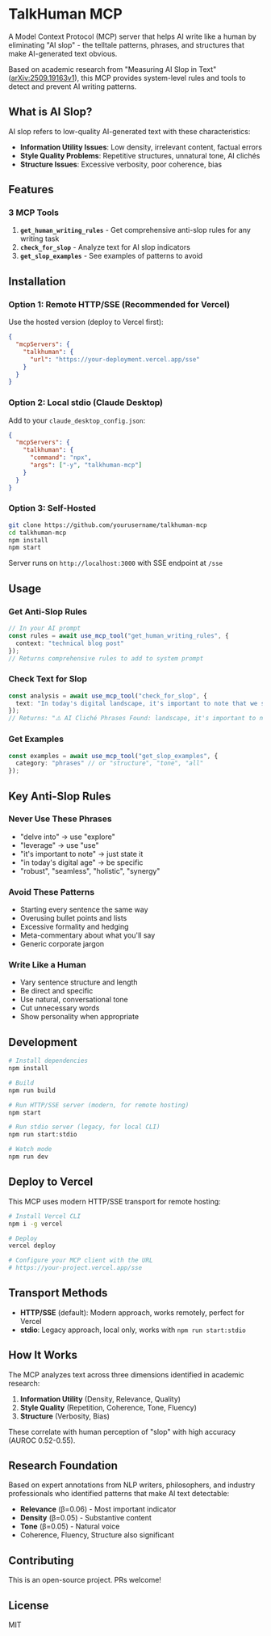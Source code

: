# TalkHuman MCP

A Model Context Protocol (MCP) server that helps AI write like a human by eliminating "AI slop" - the telltale patterns, phrases, and structures that make AI-generated text obvious.

Based on academic research from "Measuring AI Slop in Text" ([arXiv:2509.19163v1](https://arxiv.org/abs/2509.19163)), this MCP provides system-level rules and tools to detect and prevent AI writing patterns.

## What is AI Slop?

AI slop refers to low-quality AI-generated text with these characteristics:

- **Information Utility Issues**: Low density, irrelevant content, factual errors
- **Style Quality Problems**: Repetitive structures, unnatural tone, AI clichés
- **Structure Issues**: Excessive verbosity, poor coherence, bias

## Features

### 3 MCP Tools

1. **`get_human_writing_rules`** - Get comprehensive anti-slop rules for any writing task
2. **`check_for_slop`** - Analyze text for AI slop indicators
3. **`get_slop_examples`** - See examples of patterns to avoid

## Installation

### Option 1: Remote HTTP/SSE (Recommended for Vercel)

Use the hosted version (deploy to Vercel first):

```json
{
  "mcpServers": {
    "talkhuman": {
      "url": "https://your-deployment.vercel.app/sse"
    }
  }
}
```

### Option 2: Local stdio (Claude Desktop)

Add to your `claude_desktop_config.json`:

```json
{
  "mcpServers": {
    "talkhuman": {
      "command": "npx",
      "args": ["-y", "talkhuman-mcp"]
    }
  }
}
```

### Option 3: Self-Hosted

```bash
git clone https://github.com/yourusername/talkhuman-mcp
cd talkhuman-mcp
npm install
npm start
```

Server runs on `http://localhost:3000` with SSE endpoint at `/sse`

## Usage

### Get Anti-Slop Rules

```typescript
// In your AI prompt
const rules = await use_mcp_tool("get_human_writing_rules", {
  context: "technical blog post"
});
// Returns comprehensive rules to add to system prompt
```

### Check Text for Slop

```typescript
const analysis = await use_mcp_tool("check_for_slop", {
  text: "In today's digital landscape, it's important to note that we should leverage cutting-edge solutions..."
});
// Returns: "⚠️ AI Cliché Phrases Found: landscape, it's important to note, leverage, cutting-edge"
```

### Get Examples

```typescript
const examples = await use_mcp_tool("get_slop_examples", {
  category: "phrases" // or "structure", "tone", "all"
});
```

## Key Anti-Slop Rules

### Never Use These Phrases
- "delve into" → use "explore"
- "leverage" → use "use"
- "it's important to note" → just state it
- "in today's digital age" → be specific
- "robust", "seamless", "holistic", "synergy"

### Avoid These Patterns
- Starting every sentence the same way
- Overusing bullet points and lists
- Excessive formality and hedging
- Meta-commentary about what you'll say
- Generic corporate jargon

### Write Like a Human
- Vary sentence structure and length
- Be direct and specific
- Use natural, conversational tone
- Cut unnecessary words
- Show personality when appropriate

## Development

```bash
# Install dependencies
npm install

# Build
npm run build

# Run HTTP/SSE server (modern, for remote hosting)
npm start

# Run stdio server (legacy, for local CLI)
npm run start:stdio

# Watch mode
npm run dev
```

## Deploy to Vercel

This MCP uses modern HTTP/SSE transport for remote hosting:

```bash
# Install Vercel CLI
npm i -g vercel

# Deploy
vercel deploy

# Configure your MCP client with the URL
# https://your-project.vercel.app/sse
```

## Transport Methods

- **HTTP/SSE** (default): Modern approach, works remotely, perfect for Vercel
- **stdio**: Legacy approach, local only, works with `npm run start:stdio`

## How It Works

The MCP analyzes text across three dimensions identified in academic research:

1. **Information Utility** (Density, Relevance, Quality)
2. **Style Quality** (Repetition, Coherence, Tone, Fluency)
3. **Structure** (Verbosity, Bias)

These correlate with human perception of "slop" with high accuracy (AUROC 0.52-0.55).

## Research Foundation

Based on expert annotations from NLP writers, philosophers, and industry professionals who identified patterns that make AI text detectable:

- **Relevance** (β=0.06) - Most important indicator
- **Density** (β=0.05) - Substantive content
- **Tone** (β=0.05) - Natural voice
- Coherence, Fluency, Structure also significant

## Contributing

This is an open-source project. PRs welcome!

## License

MIT

